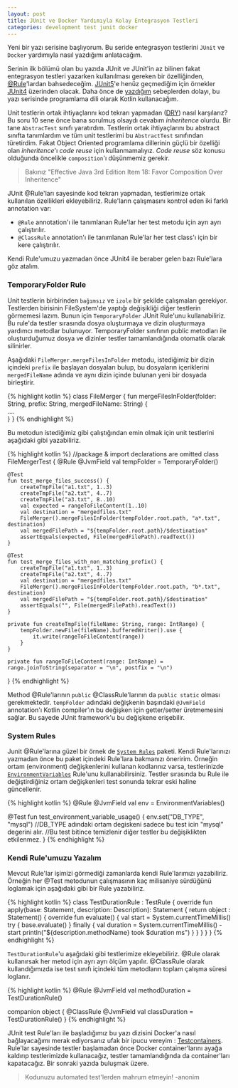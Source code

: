 ```yaml
---
layout: post
title: JUnit ve Docker Yardımıyla Kolay Entegrasyon Testleri
categories: development test junit docker
---
```

Yeni bir yazı serisine başlıyorum. Bu seride entegrasyon testlerini `JUnit` ve `Docker` yardımıyla nasıl yazdığımı anlatacağım.

Serinin ilk bölümü olan bu yazıda JUnit ve JUnit'in az bilinen fakat entegrasyon testleri yazarken kullanılması gereken bir özelliğinden, [@Rule](https://github.com/junit-team/junit4/wiki/Rules)'lardan bahsedeceğim. [JUnit5](https://junit.org/junit5/)'e henüz geçmediğim için örnekler [JUnit4](https://junit.org/junit4/) üzerinden olacak. Daha önce de [yazdığım](https://www.google.com.tr/search?q=kotlin+site%3Ailkinulas.github.io&oq=kotlin+site%3Ailkinulas.github.io) sebeplerden dolayı, bu yazı serisinde programlama dili olarak Kotlin kullanacağım.

Unit testlerin ortak ihtiyaçlarını kod tekrarı yapmadan ([DRY](http://wiki.c2.com/?DontRepeatYourself)) nasıl karşılarız? Bu soru 10 sene önce bana sorulmuş olsaydı cevabım  _inheritence_ olurdu. Bir tane `AbstracTest` sınıfı yaratırdım. Testlerin ortak ihtiyaçlarını bu abstract sınıfta tanımlardım ve tüm unit testlerimi bu `AbstractTest` sınıfından türetirdim. Fakat Object Oriented programlama dillerinin güçlü bir özelliği olan _inheritence_'ı _code reuse_ için kullanmamalıyız. _Code reuse_ söz konusu olduğunda öncelikle `composition`'ı düşünmemiz gerekir. 

> Bakınız "Effective Java 3rd Edition Item 18: Favor Composition Over Inheritence"

JUnit @Rule'ları sayesinde kod tekrarı yapmadan, testlerimize ortak kullanılan özellikleri ekleyebiliriz. Rule'ların çalışmasını kontrol eden iki farklı annotation var:
 * `@Rule` annotation'ı ile tanımlanan Rule'lar her test metodu için ayrı ayrı çalıştırılır.
 * `@ClassRule` annotation'ı ile tanımlanan Rule'lar her test class'ı için bir kere çalıştırılır.

Kendi Rule'umuzu yazmadan önce JUnit4 ile beraber gelen bazı Rule'lara göz atalım.

### TemporaryFolder Rule
Unit testlerin birbirinden `bağımsız` ve `izole` bir şekilde çalışmaları gerekiyor. Testlerden birisinin FileSystem'de yaptığı değişikliği diğer testlerin görmemesi lazım. Bunun için `TemporaryFolder` JUnit Rule'unu kullanabiliriz. Bu rule'da testler sırasında dosya oluşturmaya ve dizin oluşturmaya yardımcı metodlar bulunuyor. TemporaryFolder sınıfının public metodları ile oluşturduğumuz dosya ve dizinler testler tamamlandığında otomatik olarak silinirler.

Aşağıdaki `FileMerger.mergeFilesInFolder` metodu, istediğimiz bir dizin içindeki `prefix` ile başlayan dosyaları bulup, bu dosyaların içeriklerini `mergedFileName` adında ve aynı dizin içinde bulunan yeni bir dosyada birleştirir.

{% highlight kotlin %}
class FileMerger {
    fun mergeFilesInFolder(folder: String, prefix: String, mergedFileName: String) {   
        ....  
    }
}
{% endhighlight %}

Bu metodun istediğimiz gibi çalıştığından emin olmak için unit testlerini aşağıdaki gibi yazabiliriz.

{% highlight kotlin %}
//package & import declarations are omitted
class FileMergerTest {
    @Rule @JvmField val tempFolder = TemporaryFolder()

    @Test
    fun test_merge_files_success() {
        createTmpFile("a1.txt", 1..3)
        createTmpFile("a2.txt", 4..7)
        createTmpFile("a3.txt", 8..10)
        val expected = rangeToFileContent(1..10)
        val destination = "mergedfiles.txt"
        FileMerger().mergeFilesInFolder(tempFolder.root.path, "a*.txt", destination)
        val mergedFilePath = "${tempFolder.root.path}/$destination"
        assertEquals(expected, File(mergedFilePath).readText())
    }

    @Test
    fun test_merge_files_with_non_matching_prefix() {
        createTmpFile("a1.txt", 1..3)
        createTmpFile("a2.txt", 4..7)
        val destination = "mergedfiles.txt"
        FileMerger().mergeFilesInFolder(tempFolder.root.path, "b*.txt", destination)
        val mergedFilePath = "${tempFolder.root.path}/$destination"
        assertEquals("", File(mergedFilePath).readText())
    }

    private fun createTmpFile(fileName: String, range: IntRange) {
        tempFolder.newFile(fileName).bufferedWriter().use {
            it.write(rangeToFileContent(range))
        }
    }

    private fun rangeToFileContent(range: IntRange) = range.joinToString(separator = "\n", postfix = "\n")
}
{% endhighlight %}

Method @Rule'larının `public` @ClassRule'larının da `public static` olması gerekmektedir. `tempFolder` adındaki değişkenin başındaki `@JvmField` annotation'ı Kotlin compiler'ın bu değişken için getter/setter üretmemesini sağlar. Bu sayede JUnit framework'u bu değişkene erişebilir.

### System Rules
Junit @Rule'larına güzel bir örnek de [`System Rules`](http://stefanbirkner.github.io/system-rules/) paketi. Kendi Rule'larınızı yazmadan önce bu paket içindeki Rule'lara bakmanızı öneririm. Örneğin ortam (environment) değişkenlerini kullanan kodlarınız varsa, testlerinizde [`EnvironmentVariables`](https://stefanbirkner.github.io/system-rules/apidocs/org/junit/contrib/java/lang/system/EnvironmentVariables.html) Rule'unu kullanabilirsiniz. Testler sırasında bu Rule ile değiştirdiğiniz ortam değişkenleri test sonunda tekrar eski haline güncellenir.

{% highlight kotlin %}
@Rule @JvmField val env = EnvironmentVariables()

@Test
fun test_environment_variable_usage() {
    env.set("DB_TYPE", "mysql")
    //DB_TYPE adındaki ortam degiskeni sadece bu test icin "mysql" degerini alır.
    //Bu test bitince temizlenir diğer testler bu değişiklikten etkilenmez.
}
{% endhighlight %}

### Kendi Rule'umuzu Yazalım
Mevcut Rule'lar işimizi görmediği zamanlarda kendi Rule'larımızı yazabiliriz. Örneğin her @Test metodunun çalışmasının kaç milisaniye sürdüğünü loglamak için aşağıdaki gibi bir Rule yazabiliriz.

{% highlight kotlin %}
class TestDurationRule : TestRule {
    override fun apply(base: Statement, description: Description): Statement {
        return object : Statement() {
            override fun evaluate() {
                val start = System.currentTimeMillis()
                try {
                    base.evaluate()
                } finally {
                    val duration = System.currentTimeMillis() - start
                    println("${description.methodName} took $duration ms")
                }
            }
        }
    }
}
{% endhighlight %}

`TestDurationRule`'u aşağıdaki gibi testlerimize ekleyebiliriz. @Rule olarak kullanırsak her metod için ayrı ayrı ölçüm yapılır. @ClassRule olarak kullandığımızda ise test sınıfı içindeki tüm metodların toplam çalışma süresi loglanır.

{% highlight kotlin %}
@Rule @JvmField val methodDuration = TestDurationRule()

companion object {
    @ClassRule @JvmField val classDuration = TestDurationRule()
}
{% endhighlight %}

JUnit test Rule'ları ile başladığımız bu yazı dizisini Docker'a nasıl bağlayacağımı merak ediyorsanız ufak bir ipucu vereyim : [Testcontainers](https://www.testcontainers.org/). Rule'lar sayesinde testler başlamadan önce Docker container'larını ayağa kaldırıp testlerimizde kullanacağız, testler tamamlandığında da container'ları kapatacağız. Bir sonraki yazıda buluşmak üzere. 

> Kodunuzu automated test'lerden mahrum etmeyin! -anonim